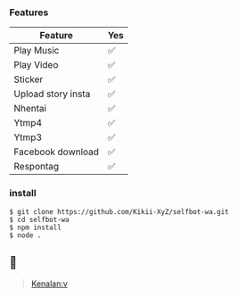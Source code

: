 ### Features
| Feature |Yes|
| ------------- | ------------- |
| Play Music|✅|
| Play Video |✅|
| Sticker |✅|
| Upload story insta |✅|
| Nhentai |✅|
| Ytmp4 |✅|
| Ytmp3 |✅|
| Facebook download |✅|
| Respontag |✅|
### install
```
$ git clone https://github.com/Kikii-XyZ/selfbot-wa.git
$ cd selfbot-wa
$ npm install
$ node .
```
## 📢 
> [Kenalan:v](https://wa.me/628137756694)
